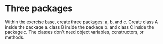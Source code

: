 
# Three packages

Within the exercise base, create three packages: a, b, and c. Create class A inside the package a, class B inside the package b, and class C inside the package c. The classes don't need object variables, constructors, or methods.
